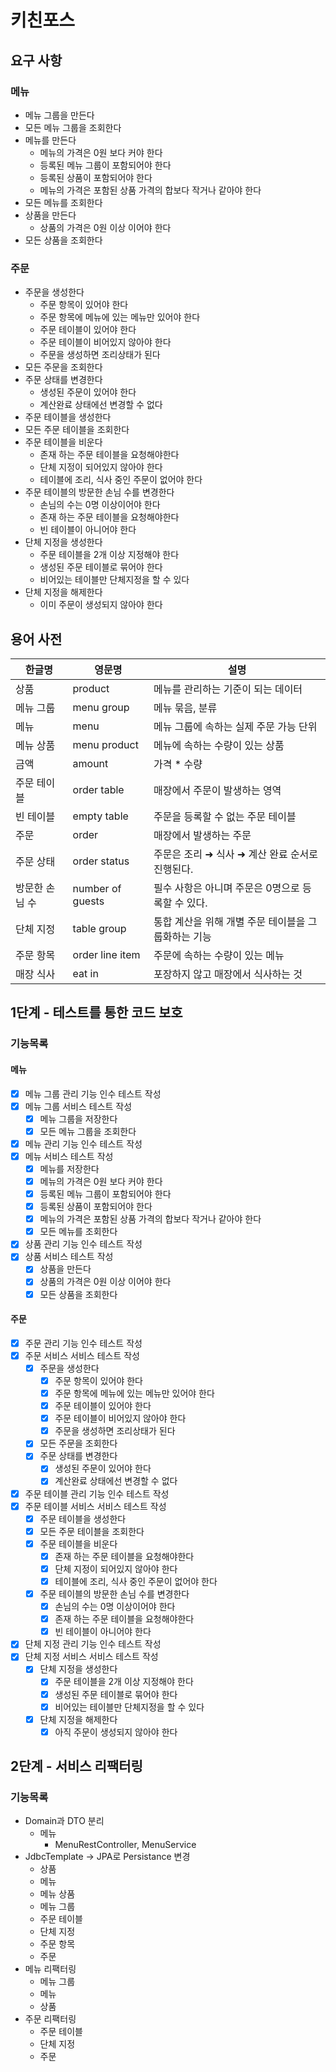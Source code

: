 # 키친포스

## 요구 사항

### 메뉴

- 메뉴 그룹을 만든다
- 모든 메뉴 그룹을 조회한다
- 메뉴를 만든다
    - 메뉴의 가격은 0원 보다 커야 한다
    - 등록된 메뉴 그룹이 포함되어야 한다
    - 등록된 상품이 포함되어야 한다
    - 메뉴의 가격은 포함된 상품 가격의 합보다 작거나 같아야 한다
- 모든 메뉴를 조회한다
- 상품을 만든다
    - 상품의 가격은 0원 이상 이어야 한다
- 모든 상품을 조회한다

### 주문

- 주문을 생성한다
    - 주문 항목이 있어야 한다
    - 주문 항목에 메뉴에 있는 메뉴만 있어야 한다
    - 주문 테이블이 있어야 한다
    - 주문 테이블이 비어있지 않아야 한다
    - 주문을 생성하면 조리상태가 된다
- 모든 주문을 조회한다
- 주문 상태를 변경한다
    - 생성된 주문이 있어야 한다
    - 계산완료 상태에선 변경할 수 없다
- 주문 테이블을 생성한다
- 모든 주문 테이블을 조회한다
- 주문 테이블을 비운다
    - 존재 하는 주문 테이블을 요청해야한다
    - 단체 지정이 되어있지 않아야 한다
    - 테이블에 조리, 식사 중인 주문이 없어야 한다
- 주문 테이블의 방문한 손님 수를 변경한다
    - 손님의 수는 0명 이상이어야 한다
    - 존재 하는 주문 테이블을 요청해야한다
    - 빈 테이블이 아니어야 한다
- 단체 지정을 생성한다
    - 주문 테이블을 2개 이상 지정해야 한다
    - 생성된 주문 테이블로 묶어야 한다
    - 비어있는 테이블만 단체지정을 할 수 있다
- 단체 지정을 해제한다
    - 이미 주문이 생성되지 않아야 한다

## 용어 사전

| 한글명 | 영문명 | 설명 |
| --- | --- | --- |
| 상품 | product | 메뉴를 관리하는 기준이 되는 데이터 |
| 메뉴 그룹 | menu group | 메뉴 묶음, 분류 |
| 메뉴 | menu | 메뉴 그룹에 속하는 실제 주문 가능 단위 |
| 메뉴 상품 | menu product | 메뉴에 속하는 수량이 있는 상품 |
| 금액 | amount | 가격 * 수량 |
| 주문 테이블 | order table | 매장에서 주문이 발생하는 영역 |
| 빈 테이블 | empty table | 주문을 등록할 수 없는 주문 테이블 |
| 주문 | order | 매장에서 발생하는 주문 |
| 주문 상태 | order status | 주문은 조리 ➜ 식사 ➜ 계산 완료 순서로 진행된다. |
| 방문한 손님 수 | number of guests | 필수 사항은 아니며 주문은 0명으로 등록할 수 있다. |
| 단체 지정 | table group | 통합 계산을 위해 개별 주문 테이블을 그룹화하는 기능 |
| 주문 항목 | order line item | 주문에 속하는 수량이 있는 메뉴 |
| 매장 식사 | eat in | 포장하지 않고 매장에서 식사하는 것 |

## 1단계 - 테스트를 통한 코드 보호

### 기능목록

#### 메뉴

- [X] 메뉴 그룹 관리 기능 인수 테스트 작성
- [X] 메뉴 그룹 서비스 테스트 작성
  - [X] 메뉴 그룹을 저장한다
  - [X] 모든 메뉴 그룹을 조회한다
- [X] 메뉴 관리 기능 인수 테스트 작성
- [X] 메뉴 서비스 테스트 작성
  - [X] 메뉴를 저장한다 
  - [X] 메뉴의 가격은 0원 보다 커야 한다
  - [X] 등록된 메뉴 그룹이 포함되어야 한다
  - [X] 등록된 상품이 포함되어야 한다
  - [X] 메뉴의 가격은 포함된 상품 가격의 합보다 작거나 같아야 한다
  - [X] 모든 메뉴를 조회한다
- [X] 상품 관리 기능 인수 테스트 작성
- [X] 상품 서비스 테스트 작성
  - [X] 상품을 만든다
  - [X] 상품의 가격은 0원 이상 이어야 한다
  - [X] 모든 상품을 조회한다

#### 주문

- [X] 주문 관리 기능 인수 테스트 작성
- [X] 주문 서비스 서비스 테스트 작성
  - [X] 주문을 생성한다
    - [X] 주문 항목이 있어야 한다
    - [X] 주문 항목에 메뉴에 있는 메뉴만 있어야 한다
    - [X] 주문 테이블이 있어야 한다
    - [X] 주문 테이블이 비어있지 않아야 한다
    - [X] 주문을 생성하면 조리상태가 된다
  - [X] 모든 주문을 조회한다
  - [X] 주문 상태를 변경한다
    - [X] 생성된 주문이 있어야 한다
    - [X] 계산완료 상태에선 변경할 수 없다
- [X] 주문 테이블 관리 기능 인수 테스트 작성
- [X] 주문 테이블 서비스 서비스 테스트 작성
  - [X] 주문 테이블을 생성한다
  - [X] 모든 주문 테이블을 조회한다
  - [X] 주문 테이블을 비운다
    - [X] 존재 하는 주문 테이블을 요청해야한다
    - [X] 단체 지정이 되어있지 않아야 한다
    - [X] 테이블에 조리, 식사 중인 주문이 없어야 한다
  - [X] 주문 테이블의 방문한 손님 수를 변경한다
    - [X] 손님의 수는 0명 이상이어야 한다
    - [X] 존재 하는 주문 테이블을 요청해야한다
    - [X] 빈 테이블이 아니어야 한다
- [X] 단체 지정 관리 기능 인수 테스트 작성
- [X] 단체 지정 서비스 서비스 테스트 작성
  - [X] 단체 지정을 생성한다
    - [X] 주문 테이블을 2개 이상 지정해야 한다
    - [X] 생성된 주문 테이블로 묶어야 한다
    - [X] 비어있는 테이블만 단체지정을 할 수 있다
  - [X] 단체 지정을 해제한다
    - [X] 아직 주문이 생성되지 않아야 한다

## 2단계 - 서비스 리팩터링

### 기능목록

- Domain과 DTO 분리
  - 메뉴
    - MenuRestController, MenuService
- JdbcTemplate -> JPA로 Persistance 변경
  - 상품
  - 메뉴
  - 메뉴 상품
  - 메뉴 그룹
  - 주문 테이블
  - 단체 지정
  - 주문 항목
  - 주문
- 메뉴 리팩터링
  - 메뉴 그룹
  - 메뉴
  - 상품
- 주문 리팩터링
  - 주문 테이블
  - 단체 지정
  - 주문
